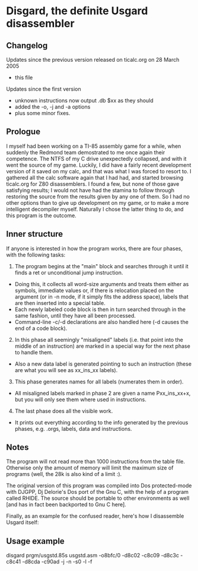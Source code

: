 Disgard, the definite Usgard disassembler
=========================================

Changelog
---------

Updates since the previous version released on ticalc.org on 28 March 2005
* this file

Updates since the first version
* unknown instructions now output .db $xx as they should
* added the -o, -j and -a options
* plus some minor fixes.

Prologue
--------

I myself had been working on a TI-85 assembly game for a while, when suddenly the Redmond team demostrated to me once again their competence. The NTFS of my C drive unexpectedly collapsed, and with it went the source of my game. Luckily, I 
did have a fairly recent development version of it saved on my calc, and that was what I was forced to resort to. I gathered all the calc software again that I had had, and started browsing ticalc.org for Z80 disassemblers. I found a few, but none of those gave satisfying results; I would not have had the stamina to follow through restoring the source from the results given by any one of them. So I had no other options than to give up development on my game, or to make a more intelligent decompiler myself. Naturally I chose the latter thing to do, and this program is the outcome.
 
Inner structure
---------------
If anyone is interested in how the program works, there are four phases, with the following tasks:

1. The program begins at the "main" block and searches through it until it finds a ret or unconditional jump instruction.
  * Doing this, it collects all word-size arguments and treats them either as symbols, immediate values or, if there is relocation placed on the argument (or in -n mode, if it simply fits the address space), labels that are then inserted into a special table.
  * Each newly labeled code block is then in turn searched through in the same fashion, until they have all been processed.
  * Command-line -c/-d declarations are also handled here (-d causes the end of a code block).

2. In this phase all seemingly  "misaligned" labels (i.e. that point into the middle of an instruction) are marked in a special way for the next phase to  handle them.
  * Also a new data label is generated pointing to such an instruction (these are what you will see as xx_ins_xx labels).

3. This phase generates names for all labels (numerates them in order).
  * All misaligned labels marked in phase 2 are given a name Pxx_ins_xx+x, but you will only see them where used in instructions.

4. The last phase does all the visible work.
  * It prints out everything according to the info generated by the previous phases, e.g. .orgs, labels, data and instructions. 

Notes
-----
The program will not read more than 1000 instructions from the table file. Otherwise only the amount of memory will limit the maximum size of programs (well, the 28k is also kind of a limit :).

The original version of this program was compiled into Dos protected-mode with DJGPP, Dj Delorie's Dos port of the Gnu C, with the help of a program called RHIDE. The source should be portable to other environments as well [and has in fact been backported to Gnu C here].

Finally, as an example for the confused reader, here's how I disassemble Usgard itself:

Usage example
-------------

disgard prgm/usgstd.85s usgstd.asm -o8bfc/0 -d8c02 -c8c09 -d8c3c -c8c41 -d8cda -c90ad -j -n -s0 -l -f
